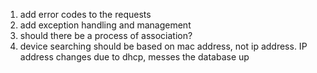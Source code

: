 1. add error codes to the requests
2. add exception handling and management
3. should there be a process of association?
4. device searching should be based on mac address, not ip address. IP address changes due to dhcp, messes the database up
